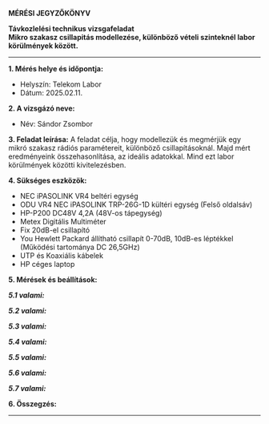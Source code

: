 **MÉRÉSI JEGYZŐKÖNYV**

**Távkozlelési technikus vizsgafeladat**  
**Mikro szakasz csillapitás modellezése, különböző vételi szinteknél labor körülmények között.**

---

**1. Mérés helye és időpontja:**  
- Helyszín: Telekom Labor
- Dátum: 2025.02.11.


**2. A vizsgázó neve:**  
- Név: Sándor Zsombor

**3. Feladat leírása:**
A feladat célja, hogy modellezük és megmérjük egy mikró szakasz rádiós paramétereit, különböző csillapításoknál. Majd mért eredményeink összehasonlítása, az ideális adatokkal. Mind ezt labor körülmények közötti kivitelezésben.

**4. Sükséges eszközök:**  

- NEC iPASOLINK VR4 beltéri egység
- ODU VR4 NEC iPASOLINK TRP-26G-1D kültéri egység (Felső oldalsáv)
- HP-P200 DC48V 4,2A (48V-os tápegység)
- Metex Digitális Multiméter
- Fix 20dB-el csillapító
- You Hewlett Packard állítható csillapít 0-70dB, 10dB-es léptékkel (Működési tartománya DC 26,5GHz)
- UTP és Koaxiális kábelek
- HP céges laptop

**5. Mérések és beállítások:**

***5.1 valami:***


***5.2 valami:***


***5.3 valami:***


***5.4 valami:***


***5.5 valami:***


***5.6 valami:***


***5.7 valami:***


 **6. Összegzés:**


---
